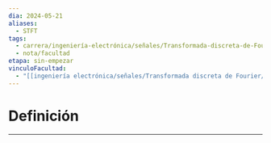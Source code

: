 ```yaml
---
dia: 2024-05-21
aliases:
  - STFT
tags:
  - carrera/ingeniería-electrónica/señales/Transformada-discreta-de-Fourier
  - nota/facultad
etapa: sin-empezar
vinculoFacultad:
  - "[[ingeniería electrónica/señales/Transformada discreta de Fourier/Resumen.md]]"
---
```

# Definición
---
